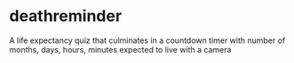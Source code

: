 # deathreminder
A life expectancy quiz that culminates in a countdown timer with number of months, days, hours, minutes expected to live with a camera
